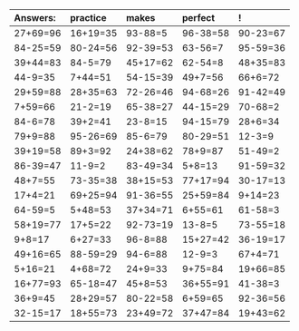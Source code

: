 | Answers: | practice | makes | perfect | ! |
| :--- | :--- | :--- | :--- | :--- |
| 27+69=96 | 16+19=35 | 93-88=5 | 96-38=58 | 90-23=67 | 
| 84-25=59 | 80-24=56 | 92-39=53 | 63-56=7 | 95-59=36 | 
| 39+44=83 | 84-5=79 | 45+17=62 | 62-54=8 | 48+35=83 | 
| 44-9=35 | 7+44=51 | 54-15=39 | 49+7=56 | 66+6=72 | 
| 29+59=88 | 28+35=63 | 72-26=46 | 94-68=26 | 91-42=49 | 
| 7+59=66 | 21-2=19 | 65-38=27 | 44-15=29 | 70-68=2 | 
| 84-6=78 | 39+2=41 | 23-8=15 | 94-15=79 | 28+6=34 | 
| 79+9=88 | 95-26=69 | 85-6=79 | 80-29=51 | 12-3=9 | 
| 39+19=58 | 89+3=92 | 24+38=62 | 78+9=87 | 51-49=2 | 
| 86-39=47 | 11-9=2 | 83-49=34 | 5+8=13 | 91-59=32 | 
| 48+7=55 | 73-35=38 | 38+15=53 | 77+17=94 | 30-17=13 | 
| 17+4=21 | 69+25=94 | 91-36=55 | 25+59=84 | 9+14=23 | 
| 64-59=5 | 5+48=53 | 37+34=71 | 6+55=61 | 61-58=3 | 
| 58+19=77 | 17+5=22 | 92-73=19 | 13-8=5 | 73-55=18 | 
| 9+8=17 | 6+27=33 | 96-8=88 | 15+27=42 | 36-19=17 | 
| 49+16=65 | 88-59=29 | 94-6=88 | 12-9=3 | 67+4=71 | 
| 5+16=21 | 4+68=72 | 24+9=33 | 9+75=84 | 19+66=85 | 
| 16+77=93 | 65-18=47 | 45+8=53 | 36+55=91 | 41-38=3 | 
| 36+9=45 | 28+29=57 | 80-22=58 | 6+59=65 | 92-36=56 | 
| 32-15=17 | 18+55=73 | 23+49=72 | 37+47=84 | 19+43=62 | 
